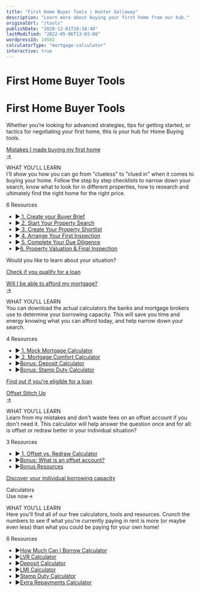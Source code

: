 ```yaml
---
title: "First Home Buyer Tools | Hunter Galloway"
description: "Learn more about buying your first home from our hub."
originalUrl: "/tools"
publishDate: "2020-12-01T10:18:48"
lastModified: "2022-05-06T13:03:08"
wordpressId: 14502
calculatorType: "mortgage-calculator"
interactive: true
---
```


<h1>First Home Buyer Tools</h1>

<p></p> <h1>First Home Buyer Tools</h1> <p></p> <p> Whether you’re looking for advanced strategies, tips for getting started, or tactics for negotiating your first home, this is your hub for Home Buying tools.</p> <p><a href="#" id="knowyourbudget" class="hub_tile_main_link"></p> <div class="hub_tile_name">Mistakes I made buying my first home</div> <div class="hub_tile_start"> <span class="hub_start_arrow">→</span></div> <p></a></p> <div class="hub_resources_list_name">WHAT YOU'LL LEARN</div> <div class="hub_resources_list_summary">I'll show you how you can go from "clueless" to "clued in" when it comes to buying your home. Follow the step by step checklists to narrow down your search, know what to look for in different properties, how to research and ultimately find the right home for the right price.</div> <p></p> <div class="hub_resources_list_name">6 Resources</div> <ul class="hub_resources_list"> <li><span class="hub_resources_sign">▶</span><a href="https://app.monstercampaigns.com/c/tnapeytvvkoqnx7j25ai/" target="_blank" rel="noopener noreferrer"> 1. Create your Buyer Brief </a></li> <li><span class="hub_resources_sign">▶</span><a href="https://app.monstercampaigns.com/c/tnapeytvvkoqnx7j25ai/" target="_blank" rel="noopener noreferrer"> 2. Start Your Property Search</a></li> <li><span class="hub_resources_sign">▶</span><a href="https://app.monstercampaigns.com/c/tnapeytvvkoqnx7j25ai/" target="_blank" rel="noopener noreferrer"> 3. Create Your Property Shortlist </a></li> <li><span class="hub_resources_sign">▶</span><a href="https://app.monstercampaigns.com/c/tnapeytvvkoqnx7j25ai/" target="_blank" rel="noopener noreferrer"> 4. Arrange Your First Inspection </a></li> <li><span class="hub_resources_sign">▶</span><a href="https://app.monstercampaigns.com/c/tnapeytvvkoqnx7j25ai/" target="_blank" rel="noopener noreferrer"> 5. Complete Your Due Diligence </a></li> <li><span class="hub_resources_sign">▶</span><a href="https://app.monstercampaigns.com/c/tnapeytvvkoqnx7j25ai/" target="_blank" rel="noopener noreferrer">6. Property Valuation &amp; Final Inspection </a></li> </ul> <p></p> <div class="appeal"> </p> <div class="container" style="background: transparent" data-fix-page-container="on"> </p> <div class="appeal-row"> </p> <div class="title">Would you like to learn about your situation?</div> <p> <a href="#f1" class="appeal-btn question-next check-loan show-popup pum-trigger" style="cursor: pointer;">Check if you qualify for a loan</a> </div> <p> </div> <p> </div> <p><a href="#" class="hub_tile_main_link"></p> <div class="hub_tile_name">Will I be able to afford my mortgage?</div> <div class="hub_tile_start"> <span class="hub_start_arrow">→</span></div> <p></a></p> <div class="hub_resources_list_name">WHAT YOU’LL LEARN</div> <div class="hub_resources_list_summary">You can download the actual calculators the banks and mortgage brokers use to determine your borrowing capacity. This will save you time and energy knowing what you can afford today, and help narrow down your search. </div> <p></p> <div class="hub_resources_list_name">4 Resources</div> <ul class="hub_resources_list"> <li><span class="hub_resources_sign">▶</span><a href="https://app.monstercampaigns.com/c/tnapeytvvkoqnx7j25ai/" target="_blank" rel="noopener noreferrer"> 1. Mock Mortgage Calculator</a></li> <li><span class="hub_resources_sign">▶</span><a href="https://app.monstercampaigns.com/c/tnapeytvvkoqnx7j25ai/" target="_blank" rel="noopener noreferrer"> 2. Mortgage Comfort Calculator</a></li> <li><span class="hub_resources_sign">▶</span><a href="https://www.huntergalloway.com.au/deposit-calculator/">Bonus: Deposit Calculator</a></li> <li><span class="hub_resources_sign">▶</span><a href="https://www.huntergalloway.com.au/stamp-duty-calculator-queensland/">Bonus: Stamp Duty Calculator</a></li> </ul> <p></p> <div class="appeal"> </p> <div class="container" style="background: transparent" data-fix-page-container="on"> </p> <div class="appeal-row"> <a href="#f2" class="appeal-btn question-next find-loan show-popup pum-trigger" style="cursor: pointer;">Find out if you're eligible for a loan</a> </div> <p> </div> <p> </div> <p><a href="#" class="hub_tile_main_link"></p> <div class="hub_tile_name">Offset Stitch Up </div> <div class="hub_tile_start"> <span class="hub_start_arrow">→</span></div> <p></a></p> <div class="hub_resources_list_name">WHAT YOU’LL LEARN</div> <div class="hub_resources_list_summary">Learn from my mistakes and don't waste fees on an offset account if you don't need it. This calculator will help answer the question once and for all: is offset or redraw better in your individual situation?</div> <p></p> <div class="hub_resources_list_name">3 Resources</div> <ul class="hub_resources_list"> <li><span class="hub_resources_sign">▶</span><a href="https://app.monstercampaigns.com/c/tnapeytvvkoqnx7j25ai/" target="_blank" rel="noopener noreferrer"> 1. Offset vs. Redraw Calculator </a></li> <li><span class="hub_resources_sign">▶</span><a href="https://www.huntergalloway.com.au/offset-account/">Bonus: What is an offset account?</a></li> <li><span class="hub_resources_sign">▶</span><a href="https://www.huntergalloway.com.au/resources/">Bonus Resources</a></li> </ul> <p></p> <div class="appeal"> </p> <div class="container" style="background: transparent" data-fix-page-container="on"> </p> <div class="appeal-row"> <a href="#f3" class="appeal-btn discover-capacity question-next show-popup pum-trigger" style="cursor: pointer;">Discover your individual borrowing capacity</a> </div> <p> </div> <p> </div> <p><a class="hub_tile_main_link"></p> <div class="hub_tile_name">Calculators</div> <div class="hub_tile_start">Use now<span class="hub_start_arrow">→</span></div> <p></a></p> <div class="hub_resources_list_name">WHAT YOU’LL LEARN</div> <div class="hub_resources_list_summary">Here you'll find all of our free calculators, tools and resources. Crunch the numbers to see if what you're currently paying in rent is more (or maybe even less) than what you could be paying for your own home!</div> <p></p> <div class="hub_resources_list_name">6 Resources</div> <ul class="hub_resources_list"> <li><span class="hub_resources_sign">▶</span><a href="https://www.huntergalloway.com.au/how-much-home-can-i-afford/">How Much Can I Borrow Calculator</a></li> <li><span class="hub_resources_sign">▶</span><a href="https://www.huntergalloway.com.au/lvr-calculator/">LVR Calculator</a></li> <li><span class="hub_resources_sign">▶</span><a href="https://www.huntergalloway.com.au/deposit-calculator/">Deposit Calculator</a></li> <li><span class="hub_resources_sign">▶</span><a href="https://www.huntergalloway.com.au/lmi-calculator/">LMI Calculator</a></li> <li><span class="hub_resources_sign">▶</span><a href="https://www.huntergalloway.com.au/stamp-duty-calculator-queensland/">Stamp Duty Calculator</a></li> <li><span class="hub_resources_sign">▶</span><a href="https://www.huntergalloway.com.au/home-loan-extra-repayment-calculator/">Extra Repayments Calculator</a></li> </ul> <p></p>
